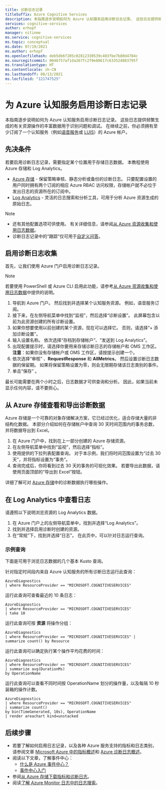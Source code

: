 ```yaml
---
title: 诊断日志记录
titleSuffix: Azure Cognitive Services
description: 本指南逐步说明如何为 Azure 认知服务启用诊断日志记录。 这些日志提供频繁生成的有关资源操作的丰富数据用于识别问题和调试。
services: cognitive-services
author: erhopf
manager: nitinme
ms.service: cognitive-services
ms.topic: conceptual
ms.date: 07/19/2021
ms.author: erhopf
ms.openlocfilehash: deb5db6f205c02812330539c403fbe7b80d4784c
ms.sourcegitcommit: 0046757af1da267fc2f0e88617c633524883795f
ms.translationtype: HT
ms.contentlocale: zh-CN
ms.lasthandoff: 08/13/2021
ms.locfileid: "121747525"
---
```

# <a name="enable-diagnostic-logging-for-azure-cognitive-services"></a>为 Azure 认知服务启用诊断日志记录

本指南逐步说明如何为 Azure 认知服务启用诊断日志记录。 这些日志提供频繁生成的有关资源操作的丰富数据用于识别问题和调试。 在继续之前，你必须拥有至少订阅了一个认知服务（例如[语音服务](./speech-service/overview.md)或 [LUIS](./luis/what-is-luis.md)）的 Azure 帐户。

## <a name="prerequisites"></a>先决条件

若要启用诊断日志记录，需要指定某个位置用于存储日志数据。 本教程使用 Azure 存储和 Log Analytics。

* [Azure 存储](../azure-monitor/essentials/resource-logs.md#send-to-azure-storage) - 保留策略审核、静态分析或备份的诊断日志。 只要配置设置的用户同时拥有两个订阅的相应 Azure RBAC 访问权限，存储帐户就不必位于发出日志的资源所在的订阅中。
* [Log Analytics](../azure-monitor/essentials/resource-logs.md#send-to-log-analytics-workspace) - 灵活的日志搜索和分析工具，可用于分析 Azure 资源生成的原始日志。

> [!NOTE]
> * 还有其他配置选项可供使用。 有关详细信息，请参阅[从 Azure 资源收集和使用日志数据](../azure-monitor/essentials/platform-logs-overview.md)。
> * 诊断日志记录中的“跟踪”仅可用于[自定义问答](./qnamaker/how-to/get-analytics-knowledge-base.md?tabs=v2)。

## <a name="enable-diagnostic-log-collection"></a>启用诊断日志收集  

首先，让我们使用 Azure 门户启用诊断日志记录。

> [!NOTE]
> 若要使用 PowerShell 或 Azure CLI 启用此功能，请参考[从 Azure 资源收集和使用日志数据](../azure-monitor/essentials/platform-logs-overview.md)中提供的说明。

1. 导航到 Azure 门户。 然后找到并选择某个认知服务资源。 例如，语音服务订阅。   
2. 接下来，在左侧导航菜单中找到“监视”，然后选择“诊断设置”。   此屏幕包含以前为此资源创建的所有诊断设置。
3. 如果你想要使用以前创建的某个资源，现在可以选择它。 否则，请选择“+ 添加诊断设置”。 
4. 输入设置名称。 依次选择“存档到存储帐户”、“发送到 Log Analytics”。  
5. 出现配置提示时，请选择你要用来存储诊断日志的存储帐户和 OMS 工作区。 **注意**：如果你没有存储帐户或 OMS 工作区，请按提示创建一个。
6. 依次选择“审核”  、**RequestResponse** 和 **AllMetrics**。 然后设置诊断日志数据的保留期。 如果将保留策略设置为零，则会无限期存储该日志类别的事件。
7. 单击“保存”  。

最长可能需要在两个小时之后，日志数据才可供查询和分析。 因此，如果当前未显示任何内容，请不要担心。

## <a name="view-and-export-diagnostic-data-from-azure-storage"></a>从 Azure 存储查看和导出诊断数据

Azure 存储是一个可靠的对象存储解决方案，它已经过优化，适合存储大量的非结构化数据。 本部分介绍如何在存储帐户中查询 30 天时间范围内的事务总数，并将数据导出到 Excel。

1. 在 Azure 门户中，找到在上一部分创建的 Azure 存储资源。
2. 在左侧导航菜单中找到“监视”，然后选择“指标”。  
3. 使用提供的下拉列表配置查询。 对于本示例，我们将时间范围设置为“过去 30 天”，并将指标设置为“事务”。  
4. 查询完成后，你将看到过去 30 天的事务的可视化效果。 若要导出此数据，请使用页面顶部的“导出到 Excel”按钮。 

详细了解可对 [Azure 存储](../storage/blobs/storage-blobs-introduction.md)中的诊断数据执行哪些操作。

## <a name="view-logs-in-log-analytics"></a>在 Log Analytics 中查看日志

请遵照以下说明浏览资源的 Log Analytics 数据。

1. 在 Azure 门户上的左侧导航菜单中，找到并选择“Log Analytics”。 
2. 找到并选择启用诊断时创建的资源。
3. 在“常规”下，找到并选择“日志”。   在此页中，可以针对日志运行查询。

### <a name="sample-queries"></a>示例查询

下面是可用于浏览日志数据的几个基本 Kusto 查询。

针对指定时间段内来自 Azure 认知服务的所有诊断日志运行此查询：

```kusto
AzureDiagnostics
| where ResourceProvider == "MICROSOFT.COGNITIVESERVICES"
```

运行此查询可查看最近的 10 条日志：

```kusto
AzureDiagnostics
| where ResourceProvider == "MICROSOFT.COGNITIVESERVICES"
| take 10
```

运行此查询可按 **资源** 将操作分组：

```kusto
AzureDiagnostics
| where ResourceProvider == "MICROSOFT.COGNITIVESERVICES" |
summarize count() by Resource
```
运行此查询可以确定执行某个操作平均花费的时间：

```kusto
AzureDiagnostics
| where ResourceProvider == "MICROSOFT.COGNITIVESERVICES"
| summarize avg(DurationMs)
by OperationName
```

运行此查询可以查看不同时间按 OperationName 划分的操作量，以及每隔 10 秒装箱的操作计数。

```kusto
AzureDiagnostics
| where ResourceProvider == "MICROSOFT.COGNITIVESERVICES"
| summarize count()
by bin(TimeGenerated, 10s), OperationName
| render areachart kind=unstacked
```

## <a name="next-steps"></a>后续步骤

* 若要了解如何启用日志记录，以及各种 Azure 服务支持的指标和日志类别，请参阅文章 [Microsoft Azure 中的指标概述](../azure-monitor/data-platform.md)和 [Azure 诊断日志概述](../azure-monitor/essentials/platform-logs-overview.md)。
* 阅读以下文章，了解事件中心：
  * [什么是 Azure 事件中心？](../event-hubs/event-hubs-about.md)
  * [事件中心入门](../event-hubs/event-hubs-dotnet-standard-getstarted-send.md)
* 参阅[从 Azure 存储下载指标和诊断日志](../storage/blobs/storage-quickstart-blobs-dotnet.md#download-blobs)。
* 阅读[了解 Azure Monitor 日志中的日志搜索](../azure-monitor/logs/log-query-overview.md)。